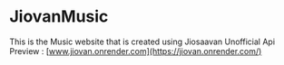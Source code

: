 # JiovanMusic
This is the Music website that is created using Jiosaavan Unofficial Api
Preview : [www.jiovan.onrender.com](https://jiovan.onrender.com/)
